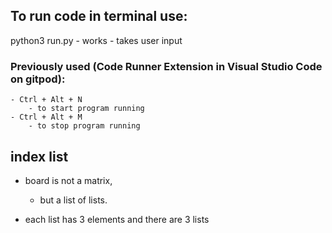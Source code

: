 ## To run code in terminal use:
python3 run.py
    - works
    - takes user input

### Previously used (Code Runner Extension in Visual Studio Code on gitpod):
    - Ctrl + Alt + N
        - to start program running
    - Ctrl + Alt + M
        - to stop program running

## index list
- board is not a matrix,
    - but a list of lists.

- each list has 3 elements and there are 3 lists